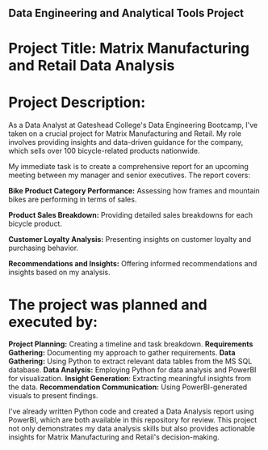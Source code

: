 
## Data Engineering and Analytical Tools Project

# Project Title: Matrix Manufacturing and Retail Data Analysis

# Project Description:

As a Data Analyst at Gateshead College's Data Engineering Bootcamp, I've taken on a crucial project for Matrix Manufacturing and Retail. My role involves providing insights and data-driven guidance for the company, which sells over 100 bicycle-related products nationwide.

My immediate task is to create a comprehensive report for an upcoming meeting between my manager and senior executives. The report covers:

**Bike Product Category Performance:** Assessing how frames and mountain bikes are performing in terms of sales.

**Product Sales Breakdown:** Providing detailed sales breakdowns for each bicycle product.

**Customer Loyalty Analysis:** Presenting insights on customer loyalty and purchasing behavior.

**Recommendations and Insights:** Offering informed recommendations and insights based on my analysis.

# The project was planned and executed by:

**Project Planning:** Creating a timeline and task breakdown.
**Requirements Gathering:** Documenting my approach to gather requirements.
**Data Gathering:** Using Python to extract relevant data tables from the MS SQL database.
**Data Analysis:** Employing Python for data analysis and PowerBI for visualization.
**Insight Generation**: Extracting meaningful insights from the data.
**Recommendation Communication:** Using PowerBI-generated visuals to present findings.

I've already written Python code and created a Data Analysis report using PowerBI, which are both available in this repository for review. This project not only demonstrates my data analysis skills but also provides actionable insights for Matrix Manufacturing and Retail's decision-making.
